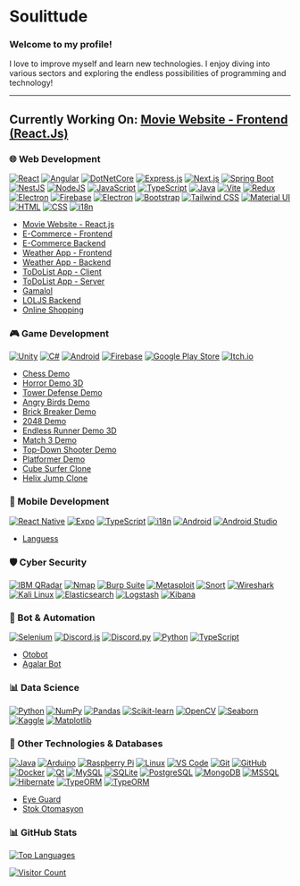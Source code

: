 # Soulittude  

### Welcome to my profile!  
I love to improve myself and learn new technologies. I enjoy diving into various sectors and exploring the endless possibilities of programming and technology!

---
## Currently Working On: [Movie Website - Frontend (React.Js)](https://github.com/Soulittude/movie-website)
### 🌐 Web Development  
[![React](https://img.shields.io/badge/React-%2320232a.svg?logo=react&logoColor=%2361DAFB)](#)  [![Angular](https://img.shields.io/badge/-Angular-DD0031?logo=angular&logoColor=white)](#) [![DotNetCore](https://img.shields.io/badge/-.NET_Core-512BD4?logo=dotnet&logoColor=white)](#) [![Express.js](https://img.shields.io/badge/Express.js-%23404d59.svg?logo=express&logoColor=%2361DAFB)](#) [![Next.js](https://img.shields.io/badge/-Next.js-000000?logo=nextdotjs&logoColor=white)](#) [![Spring Boot](https://img.shields.io/badge/Spring%20Boot-6DB33F?logo=springboot&logoColor=fff)](#) [![NestJS](https://img.shields.io/badge/-NestJS-E0234E?logo=nestjs&logoColor=white)](#) [![NodeJS](https://img.shields.io/badge/Node.js-6DA55F?logo=node.js&logoColor=white)](#) [![JavaScript](https://img.shields.io/badge/JavaScript-F7DF1E?logo=javascript&logoColor=000)](#) [![TypeScript](https://img.shields.io/badge/-TypeScript-3178C6?logo=typescript&logoColor=white)](#) [![Java](https://img.shields.io/badge/Java-%23ED8B00.svg?logo=openjdk&logoColor=white)](#) [![Vite](https://img.shields.io/badge/Vite-646CFF?logo=vite&logoColor=fff)](#) [![Redux](https://img.shields.io/badge/Redux-764ABC?logo=redux&logoColor=fff)](#) [![Electron](https://img.shields.io/badge/-Electron-47848F?logo=electron&logoColor=white)](#) [![Firebase](https://img.shields.io/badge/-Firebase-FFCA28?logo=firebase&logoColor=white)](#) [![Electron](https://img.shields.io/badge/Electron-2B2E3A?logo=electron&logoColor=fff)](#) [![Bootstrap](https://img.shields.io/badge/-Bootstrap-563D7C?logo=bootstrap&logoColor=white)](#) [![Tailwind CSS](https://img.shields.io/badge/-TailwindCSS-38B2AC?logo=tailwindcss&logoColor=white)](#) [![Material UI](https://img.shields.io/badge/-MaterialUI-0081CB?logo=mui&logoColor=white)](#) [![HTML](https://img.shields.io/badge/-HTML5-E34F26?logo=html5&logoColor=white)](#) [![CSS](https://img.shields.io/badge/-CSS3-1572B6?logo=css3&logoColor=white)](#) [![i18n](https://img.shields.io/badge/-i18n-4192B4?logo=localization&logoColor=white)](#)  
- [Movie Website - React.js](https://github.com/Soulittude/movie-website)
- [E-Commerce - Frontend](https://github.com/Soulittude/e-commerce-frontend)
- [E-Commerce Backend](https://github.com/Soulittude/e-commerce-backend)
- [Weather App - Frontend](https://github.com/Soulittude/weatherapp-frontend)
- [Weather App - Backend](https://github.com/Soulittude/weatherapp-backend)
- [ToDoList App - Client](https://github.com/Soulittude/ToDoListAppClient)
- [ToDoList App - Server](https://github.com/Soulittude/ToDoListAppServer)
- [Gamalol](https://github.com/Soulittude/gamalol)  
- [LOLJS Backend](https://github.com/Soulittude/loljs-backend)  
- [Online Shopping](https://github.com/Soulittude/online-shopping)  

### 🎮 Game Development  
[![Unity](https://img.shields.io/badge/-Unity-000000?logo=unity&logoColor=white)](#)  [![C#](https://custom-icon-badges.demolab.com/badge/C%23-%23239120.svg?logo=cshrp&logoColor=white)](#)  [![Android](https://img.shields.io/badge/-Android-3DDC84?logo=android&logoColor=white)](#)  [![Firebase](https://img.shields.io/badge/-Firebase-FFCA28?logo=firebase&logoColor=white)](#) [![Google Play Store](https://img.shields.io/badge/Google_Play-414141?logo=google-play&logoColor=white)](#) [![Itch.io](https://img.shields.io/badge/itch.io-%23FF0B34.svg?logo=Itch.io&logoColor=white)](#)
- [Chess Demo](https://github.com/Soulittude/ChessDemo)
- [Horror Demo 3D](https://github.com/Soulittude/HorrorDemo3D)
- [Tower Defense Demo](https://github.com/Soulittude/TowerDefenseDemo)
- [Angry Birds Demo](https://github.com/Soulittude/AngryBirdsDemo)
- [Brick Breaker Demo](https://github.com/Soulittude/BrickBreakerDemo)
- [2048 Demo](https://github.com/Soulittude/2048Demo)
- [Endless Runner Demo 3D](https://github.com/Soulittude/EndlessRunnerDemo3D)
- [Match 3 Demo](https://github.com/Soulittude/Match3Demo)
- [Top-Down Shooter Demo](https://github.com/Soulittude/TopDownShooterDemo)
- [Platformer Demo](https://github.com/Soulittude/PlatformerDemo)
- [Cube Surfer Clone](https://github.com/Soulittude/CubeSurfer-Clone)  
- [Helix Jump Clone](https://github.com/Soulittude/HelixJump-Clone)  

### 📱 Mobile Development  
[![React Native](https://img.shields.io/badge/-React_Native-61DAFB?logo=react&logoColor=white)](#) [![Expo](https://img.shields.io/badge/Expo-000020?logo=expo&logoColor=fff)](#)  [![TypeScript](https://img.shields.io/badge/-TypeScript-3178C6?logo=typescript&logoColor=white)](#)  [![i18n](https://img.shields.io/badge/-i18n-4192B4?logo=localization&logoColor=white)](#)  [![Android](https://img.shields.io/badge/-Android-3DDC84?logo=android&logoColor=white)](#)  [![Android Studio](https://img.shields.io/badge/-Android_Studio-3DDC84?logo=androidstudio&logoColor=white)](#)  
- [Languess](https://github.com/Soulittude/languess)  

### 🛡️ Cyber Security  
 [![IBM QRadar](https://img.shields.io/badge/-IBM_QRadar-052FAD?logo=ibm&logoColor=white)](#)  [![Nmap](https://img.shields.io/badge/-Nmap-4682B4?logo=nmap&logoColor=white)](#)  [![Burp Suite](https://img.shields.io/badge/-Burp_Suite-FF6C37?logo=burpsuite&logoColor=white)](#)  [![Metasploit](https://img.shields.io/badge/-Metasploit-000000?logo=metasploit&logoColor=white)](#)  [![Snort](https://img.shields.io/badge/-Snort-FF0000?logo=snort&logoColor=white)](#)  [![Wireshark](https://img.shields.io/badge/-Wireshark-1679A7?logo=wireshark&logoColor=white)](#)  [![Kali Linux](https://img.shields.io/badge/-Kali_Linux-557C94?logo=kalilinux&logoColor=white)](#)  [![Elasticsearch](https://img.shields.io/badge/-Elasticsearch-005571?logo=elasticsearch&logoColor=white)](#)  [![Logstash](https://img.shields.io/badge/-Logstash-005571?logo=logstash&logoColor=white)](#)  [![Kibana](https://img.shields.io/badge/-Kibana-005571?logo=kibana&logoColor=white)](#)  

### 🤖 Bot & Automation  
[![Selenium](https://img.shields.io/badge/-Selenium-43B02A?logo=selenium&logoColor=white)](#)  [![Discord.js](https://img.shields.io/badge/-Discord.js-7289DA?logo=discord&logoColor=white)](#)  [![Discord.py](https://img.shields.io/badge/-Discord.py-7289DA?logo=discord&logoColor=white)](#)  [![Python](https://img.shields.io/badge/-Python-3776AB?logo=python&logoColor=white)](#)  [![TypeScript](https://img.shields.io/badge/-TypeScript-3178C6?logo=typescript&logoColor=white)](#)  
- [Otobot](https://github.com/Soulittude/Otobot)  
- [Agalar Bot](https://github.com/Soulittude/AgalarBot)  

### 📊 Data Science  
[![Python](https://img.shields.io/badge/-Python-3776AB?logo=python&logoColor=white)](#)  [![NumPy](https://img.shields.io/badge/-NumPy-013243?logo=numpy&logoColor=white)](#)  [![Pandas](https://img.shields.io/badge/-Pandas-150458?logo=pandas&logoColor=white)](#)  [![Scikit-learn](https://img.shields.io/badge/-Scikit_Learn-F7931E?logo=scikitlearn&logoColor=white)](#)  [![OpenCV](https://img.shields.io/badge/-OpenCV-5C3EE8?logo=opencv&logoColor=white)](#)  [![Seaborn](https://img.shields.io/badge/-Seaborn-3776AB?logoColor=white)](#)  [![Kaggle](https://img.shields.io/badge/-Kaggle-20BEFF?logo=kaggle&logoColor=white)](#) [![Matplotlib](https://custom-icon-badges.demolab.com/badge/Matplotlib-71D291?logo=matplotlib&logoColor=fff)](#) 

### 🔧 Other Technologies & Databases  
[![Java](https://img.shields.io/badge/Java-%23ED8B00.svg?logo=openjdk&logoColor=white)](#)  [![Arduino](https://img.shields.io/badge/-Arduino-00979D?logo=arduino&logoColor=white)](#)  [![Raspberry Pi](https://img.shields.io/badge/-Raspberry_Pi-A22846?logo=raspberrypi&logoColor=white)](#)  [![Linux](https://img.shields.io/badge/-Linux-FCC624?logo=linux&logoColor=black)](#)  [![VS Code](https://img.shields.io/badge/-VS_Code-007ACC?logo=visualstudiocode&logoColor=white)](#)  [![Git](https://img.shields.io/badge/-Git-F05032?logo=git&logoColor=white)](#)  [![GitHub](https://img.shields.io/badge/-GitHub-181717?logo=github&logoColor=white)](#)  [![Docker](https://img.shields.io/badge/-Docker-2496ED?logo=docker&logoColor=white)](#)  [![Qt](https://img.shields.io/badge/-Qt-41CD52?logo=qt&logoColor=white)](#)  [![MySQL](https://img.shields.io/badge/-MySQL-4479A1?logo=mysql&logoColor=white)](#)  [![SQLite](https://img.shields.io/badge/-SQLite-003B57?logo=sqlite&logoColor=white)](#) [![PostgreSQL](https://img.shields.io/badge/-PostgreSQL-336791?logo=postgresql&logoColor=white)](#) [![MongoDB](https://img.shields.io/badge/-MongoDB-47A248?logo=mongodb&logoColor=white)](#) [![MSSQL](https://img.shields.io/badge/-MSSQL-CC2927?logo=microsoftsqlserver&logoColor=white)](#) [![Hibernate](https://img.shields.io/badge/Hibernate-59666C?logo=hibernate&logoColor=fff)](#) [![TypeORM](https://img.shields.io/badge/TypeORM-FE0803?logo=typeorm&logoColor=fff)](#) [![TypeORM](https://img.shields.io/badge/TypeORM-FE0803?logo=typeorm&logoColor=fff)](#)
- [Eye Guard](https://github.com/Soulittude/EyeGuard)  
- [Stok Otomasyon](https://github.com/Soulittude/StokOtomasyon)  

### 📊 GitHub Stats  
[![Top Languages](https://github-readme-stats.vercel.app/api/top-langs/?username=soulittude&exclude_repo=AgalarBot,LearnKirill&layout=compact&size_weight=0.5&count_weight=0.5&theme=github_dark)](#)

[![Visitor Count](https://visitor-badge.laobi.icu/badge?page_id=Soulittude.Soulittude&left_text=Total%20Visitors)](#)
